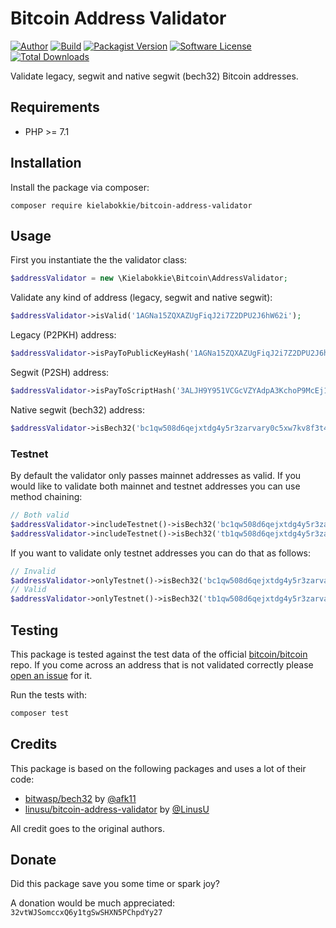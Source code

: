 # Bitcoin Address Validator

[![Author](http://img.shields.io/badge/follow-@kielabokkie-blue.svg?logo=twitter&style=flat-square)](https://twitter.com/kielabokkie)
[![Build](https://img.shields.io/github/workflow/status/kielabokkie/bitcoin-address-validator/tests/master?style=flat-square)](https://github.com/kielabokkie/bitcoin-address-validator/actions)
[![Packagist Version](https://img.shields.io/packagist/v/kielabokkie/bitcoin-address-validator.svg?style=flat-square)](https://packagist.org/packages/kielabokkie/bitcoin-address-validator)
[![Software License](https://img.shields.io/badge/license-MIT-brightgreen.svg?style=flat-square)](LICENSE.md)
[![Total Downloads](https://img.shields.io/packagist/dt/kielabokkie/bitcoin-address-validator.svg?style=flat-square)](https://packagist.org/packages/kielabokkie/bitcoin-address-validator)

Validate legacy, segwit and native segwit (bech32) Bitcoin addresses.

## Requirements

* PHP >= 7.1

## Installation

Install the package via composer:

```
composer require kielabokkie/bitcoin-address-validator
```

## Usage

First you instantiate the the validator class:

```php
$addressValidator = new \Kielabokkie\Bitcoin\AddressValidator;
```

Validate any kind of address (legacy, segwit and native segwit):

```php
$addressValidator->isValid('1AGNa15ZQXAZUgFiqJ2i7Z2DPU2J6hW62i');
```

Legacy (P2PKH) address:

```php
$addressValidator->isPayToPublicKeyHash('1AGNa15ZQXAZUgFiqJ2i7Z2DPU2J6hW62i');
```

Segwit (P2SH) address:

```php
$addressValidator->isPayToScriptHash('3ALJH9Y951VCGcVZYAdpA3KchoP9McEj1G');
```

Native segwit (bech32) address:

```php
$addressValidator->isBech32('bc1qw508d6qejxtdg4y5r3zarvary0c5xw7kv8f3t4');
```

### Testnet

By default the validator only passes mainnet addresses as valid. If you would like to validate both mainnet and testnet addresses you can use method chaining:

```php
// Both valid
$addressValidator->includeTestnet()->isBech32('bc1qw508d6qejxtdg4y5r3zarvary0c5xw7kv8f3t4');
$addressValidator->includeTestnet()->isBech32('tb1qw508d6qejxtdg4y5r3zarvary0c5xw7kxpjzsx');
```

If you want to validate only testnet addresses you can do that as follows:

```php
// Invalid
$addressValidator->onlyTestnet()->isBech32('bc1qw508d6qejxtdg4y5r3zarvary0c5xw7kv8f3t4');
// Valid
$addressValidator->onlyTestnet()->isBech32('tb1qw508d6qejxtdg4y5r3zarvary0c5xw7kxpjzsx');
```

## Testing

This package is tested against the test data of the official [bitcoin/bitcoin](https://github.com/bitcoin/bitcoin/tree/master/src/test/data) repo. If you come across an address that is not validated correctly please [open an issue](https://github.com/kielabokkie/bitcoin-address-validator/issues) for it.

Run the tests with:

```bash
composer test
```

## Credits

This package is based on the following packages and uses a lot of their code:

* [bitwasp/bech32](https://github.com/Bit-Wasp/bech32) by [@afk11](https://github.com/afk11)
* [linusu/bitcoin-address-validator](https://github.com/LinusU/php-bitcoin-address-validator) by [@LinusU](https://github.com/LinusU)

All credit goes to the original authors.

## Donate

Did this package save you some time or spark joy?

A donation would be much appreciated: `32vtWJSomccxQ6y1tgSwSHXN5PChpdYy27`
